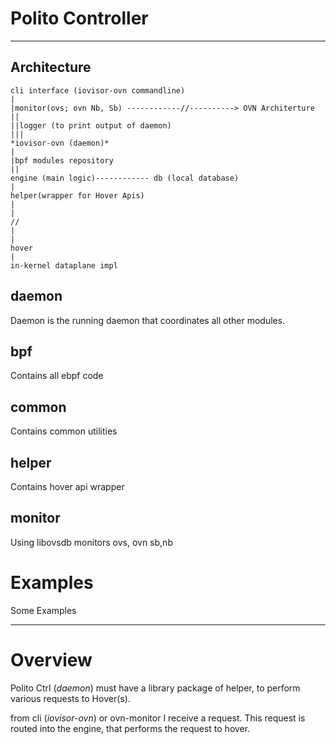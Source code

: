# Polito Controller

---
## Architecture
```
cli interface (iovisor-ovn commandline)
|
|monitor(ovs; ovn Nb, Sb) ------------//----------> OVN Architerture
||
||logger (to print output of daemon)
|||
*iovisor-ovn (daemon)*
|
|bpf modules repository
||
engine (main logic)------------ db (local database)
|
helper(wrapper for Hover Apis)
|
|
//
|
|
hover
|
in-kernel dataplane impl

```


## daemon

Daemon is the running daemon that coordinates all other modules.

##  bpf

Contains all ebpf code

## common
Contains common utilities

## helper

Contains hover api wrapper

## monitor

Using libovsdb monitors ovs, ovn sb,nb


# Examples

Some Examples

---
# Overview

Polito Ctrl (*daemon*) must have a library package of helper, to perform various requests to Hover(s).

from cli (*iovisor-ovn*) or ovn-monitor I receive a request.
This request is routed into the engine, that performs the request to hover.
